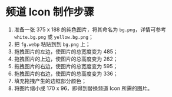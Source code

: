 # 频道 Icon 制作步骤


1. 准备一张 375 x 188 的纯色图片，将其命名为 `bg.png`，详情可参考 `white.bg.png` 或 `yellow.bg.png`；
2. 把 `fg.webp` 粘贴到到 `bg.png` 上；
3. 拖拽图片的左边，使图片的总宽度变为 485；
4. 拖拽图片的上边，使图片的总高度变为 262；
5. 拖拽图片的右边，使图片的总宽度变为 595；
6. 拖拽图片的右边，使图片的总高度变为 336；
7. 填充拖拽产生的边框部分颜色；
8. 将图片缩小成 170 x 96，即得到替换频道 Icon 所需的图片。
